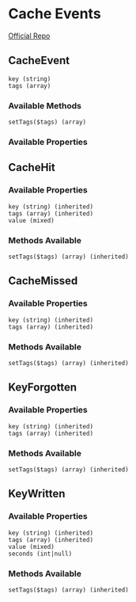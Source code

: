 # Cache Events
[Official Repo](https://github.com/laravel/framework/tree/8.x/src/Illuminate/Cache/Events)

## CacheEvent

    key (string)
    tags (array)

### Available Methods

    setTags($tags) (array)

### Available Properties

## CacheHit

### Available Properties

    key (string) (inherited)
    tags (array) (inherited)
    value (mixed)

### Methods Available

    setTags($tags) (array) (inherited)

## CacheMissed

### Available Properties

    key (string) (inherited)
    tags (array) (inherited)

### Methods Available

    setTags($tags) (array) (inherited)

## KeyForgotten

### Available Properties

    key (string) (inherited)
    tags (array) (inherited)

### Methods Available

    setTags($tags) (array) (inherited)

## KeyWritten

### Available Properties

    key (string) (inherited)
    tags (array) (inherited)
    value (mixed)
    seconds (int|null)

### Methods Available

    setTags($tags) (array) (inherited)
